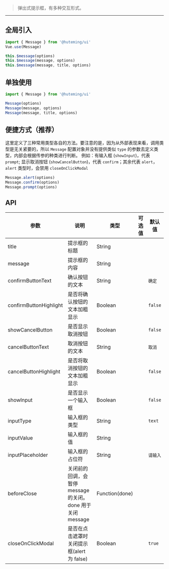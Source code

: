 > 弹出式提示框，有多种交互形式。

-------------

## 全局引入

```javascript
import { Message } from '@huteming/ui'
Vue.use(Message)

this.$message(options)
this.$message(message, options)
this.$message(message, title, options)
```

## 单独使用

```javascript
import { Message } from '@huteming/ui'

Message(options)
Message(message, options)
Message(message, title, options)
```

## 便捷方式（推荐）

这里定义了三种常用类型各自的方法。要注意的是，因为从外部表现来看，调用类型是无关紧要的，所以 `Message` 配置对象并没有提供类似 `type` 的参数去定义类型，内部会根据传参的种类进行判断。
例如：有输入框 (`showInput`)，代表 `prompt`; 显示取消按钮 (`showCancelButton`)，代表 `confirm`；其余代表 `alert`，`alert` 类型时，会禁用 `closeOnClickModal`

```javascript
Message.alert(options)
Message.confirm(options)
Message.prompt(options)
```

## API
| 参数 | 说明 | 类型 | 可选值 | 默认值 |
|------|-------|---------|-------|--------|
| title | 提示框的标题 | String | | |
| message | 提示框的内容 | String | | |
| confirmButtonText | 确认按钮的文本 | String | | `确定` |
| confirmButtonHighlight | 是否将确认按钮的文本加粗显示 | Boolean | | `false` |
| showCancelButton | 是否显示取消按钮 | Boolean | | `false` |
| cancelButtonText | 取消按钮的文本 | String | | `取消` |
| cancelButtonHighlight | 是否将取消按钮的文本加粗显示 | Boolean | | `false` |
| showInput | 是否显示一个输入框 | Boolean | | `false` |
| inputType | 输入框的类型 | String | | `text` |
| inputValue | 输入框的值 | String | | |
| inputPlaceholder | 输入框的占位符 | String | | `请输入` |
| beforeClose | 关闭前的回调，会暂停 message 的关闭。done 用于关闭 message | Function(done) | | |
| closeOnClickModal | 是否在点击遮罩时关闭提示框(alert 为 false) | Boolean | | `true` |
